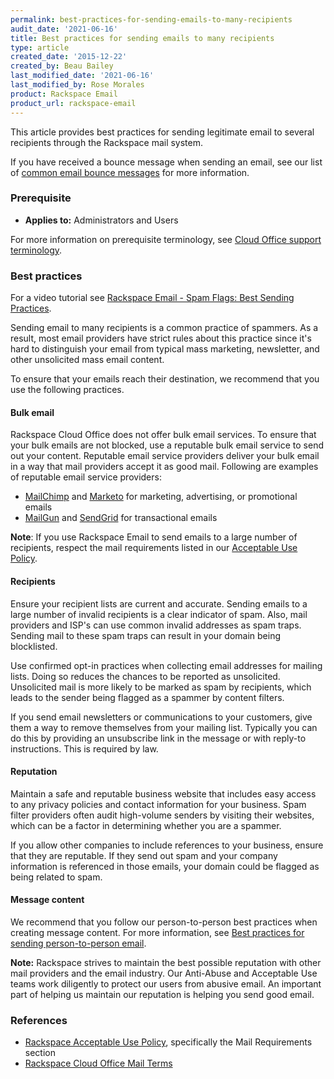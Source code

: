 ```yaml
---
permalink: best-practices-for-sending-emails-to-many-recipients
audit_date: '2021-06-16'
title: Best practices for sending emails to many recipients
type: article
created_date: '2015-12-22'
created_by: Beau Bailey
last_modified_date: '2021-06-16'
last_modified_by: Rose Morales
product: Rackspace Email
product_url: rackspace-email
---
```


This article provides best practices for sending legitimate email to several
recipients through the Rackspace mail system.

If you have received a bounce message when sending an email, see our list of
[common email bounce messages](/support/how-to/common-email-bounces/) for more
information.

### Prerequisite

- **Applies to:** Administrators and Users

For more information on prerequisite terminology, see
[Cloud Office support terminology](/support/how-to/cloud-office-support-terminology).

### Best practices

For a video tutorial see [Rackspace Email - Spam Flags: Best Sending Practices](https://emailhelp.rackspace.com/l/spam-overview).

Sending email to many recipients is a common practice of spammers. As a result,
most email providers have strict rules about this practice since it's hard to
distinguish your email from typical mass marketing, newsletter, and other
unsolicited mass email content.

To ensure that your emails reach their destination, we recommend that you use
the following practices.

#### Bulk email

Rackspace Cloud Office does not offer bulk email services. To ensure that your
bulk emails are not blocked, use a reputable bulk email service to send out your
content. Reputable email service providers deliver your bulk email in a way that
mail providers accept it as good mail. Following are examples of reputable email
service providers:

- [MailChimp](https://mailchimp.com/) and [Marketo](https://www.marketo.com/) for marketing, advertising, or promotional emails
- [MailGun](https://www.mailgun.com/) and [SendGrid](https://sendgrid.com/) for transactional emails

**Note**: If you use Rackspace Email to send emails to a large number of
recipients, respect the mail requirements listed in our [Acceptable Use
Policy](https://www.rackspace.com/information/legal/aup).

#### Recipients

Ensure your recipient lists are current and accurate. Sending emails to a
large number of invalid recipients is a clear indicator of spam. Also, mail
providers and ISP's can use common invalid addresses as spam traps. Sending mail
to these spam traps can result in your domain being blocklisted.

Use confirmed opt-in practices when collecting email addresses for mailing
lists. Doing so reduces the chances to be reported as unsolicited. Unsolicited
mail is more likely to be marked as spam by recipients, which leads to the
sender being flagged as a spammer by content filters.

If you send email newsletters or communications to your customers, give them a
way to remove themselves from your mailing list. Typically you can do this by
providing an unsubscribe link in the message or with reply-to instructions. This
is required by law.

#### Reputation

Maintain a safe and reputable business website that includes easy access to any
privacy policies and contact information for your business. Spam filter
providers often audit high-volume senders by visiting their websites, which can
be a factor in determining whether you are a spammer.

If you allow other companies to include references to your business, ensure that
they are reputable. If they send out spam and your company information is
referenced in those emails, your domain could be flagged as being related to
spam.

#### Message content

We recommend that you follow our person-to-person best practices when creating
message content. For more information, see [Best practices for sending person-to-person email](/support/how-to/best-practices-for-sending-person-to-person-email).

**Note:** Rackspace strives to maintain the best possible reputation with other
mail providers and the email industry. Our Anti-Abuse and Acceptable Use teams
work diligently to protect our users from abusive email. An important part of
helping us maintain our reputation is helping you send good email.

### References

- [Rackspace Acceptable Use Policy](https://www.rackspace.com/information/legal/aup), specifically the Mail Requirements section
- [Rackspace Cloud Office Mail Terms](https://www.rackspace.com/information/legal/mailterms)
